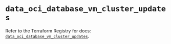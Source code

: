 # `data_oci_database_vm_cluster_updates`

Refer to the Terraform Registry for docs: [`data_oci_database_vm_cluster_updates`](https://registry.terraform.io/providers/hashicorp/oci/7.19.0/docs/data-sources/database_vm_cluster_updates).
